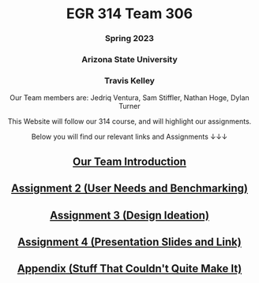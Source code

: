 <div align="center">

# EGR 314 Team 306


### Spring 2023

  ### Arizona State University

  ### Travis Kelley

  



Our Team members are:
Jedriq Ventura, Sam Stiffler, Nathan Hoge, Dylan Turner

This Website will follow our 314 course, and will highlight our assignments.


Below you will find our relevant links and Assignments ↓↓↓


  ## [Our Team Introduction](Introduction.md)

  ## [Assignment 2 (User Needs and Benchmarking)](User-needs.md)

  ## [Assignment 3 (Design Ideation)](Design-Ideation.md)

  ## [Assignment 4 (Presentation Slides and Link)](Presentation.md)

  ## [Appendix (Stuff That Couldn't Quite Make It)](Appendix.md)

</div>

